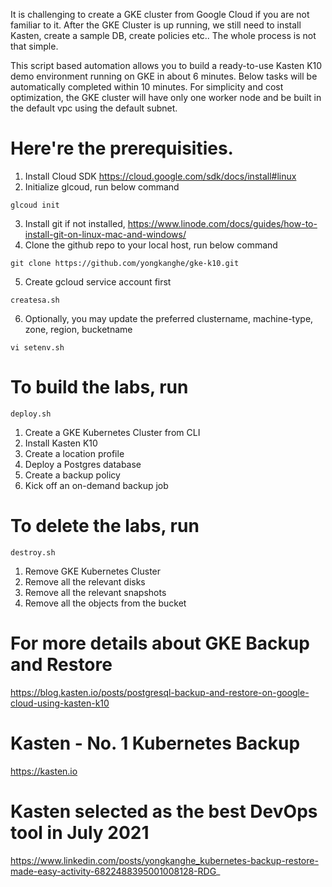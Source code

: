 It is challenging to create a GKE cluster from Google Cloud if you are not familiar to it. After the GKE Cluster is up running, we still need to install Kasten, create a sample DB, create policies etc.. The whole process is not that simple.

This script based automation allows you to build a ready-to-use Kasten K10 demo environment running on GKE in about 6 minutes. Below tasks will be automatically completed within 10 minutes. For simplicity and cost optimization, the GKE cluster will have only one worker node and be built in the default vpc using the default subnet. 

# Here're the prerequisities.
1. Install Cloud SDK https://cloud.google.com/sdk/docs/install#linux
2. Initialize glcoud, run below command
````
glcoud init
````
3. Install git if not installed, https://www.linode.com/docs/guides/how-to-install-git-on-linux-mac-and-windows/
4. Clone the github repo to your local host, run below command
````
git clone https://github.com/yongkanghe/gke-k10.git
````
5. Create gcloud service account first
````
createsa.sh
````
6. Optionally, you may update the preferred clustername, machine-type, zone, region, bucketname
````
vi setenv.sh
````
 
# To build the labs, run 
````
deploy.sh
````
1. Create a GKE Kubernetes Cluster from CLI
2. Install Kasten K10
3. Create a location profile
4. Deploy a Postgres database
5. Create a backup policy
6. Kick off an on-demand backup job

# To delete the labs, run 
````
destroy.sh
````
1. Remove GKE Kubernetes Cluster
2. Remove all the relevant disks
3. Remove all the relevant snapshots
4. Remove all the objects from the bucket

# For more details about GKE Backup and Restore
https://blog.kasten.io/posts/postgresql-backup-and-restore-on-google-cloud-using-kasten-k10


# Kasten - No. 1 Kubernetes Backup
https://kasten.io 

# Kasten selected as the best DevOps tool in July 2021
https://www.linkedin.com/posts/yongkanghe_kubernetes-backup-restore-made-easy-activity-6822488395001008128-RDG_
